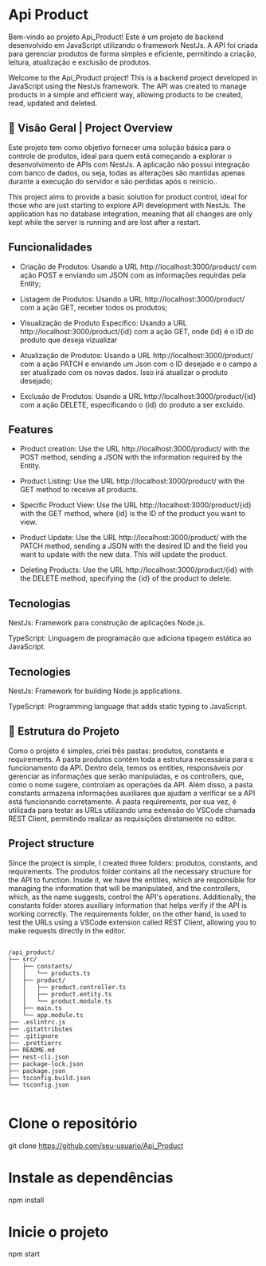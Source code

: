 # Api Product

Bem-vindo ao projeto Api_Product! Este é um projeto de backend desenvolvido em JavaScript utilizando o framework NestJs. A API foi criada para gerenciar produtos de forma simples e eficiente, permitindo a criação, leitura, atualização e exclusão de produtos.

Welcome to the Api_Product project! This is a backend project developed in JavaScript using the NestJs framework. The API was created to manage products in a simple and efficient way, allowing products to be created, read, updated and deleted.


## 📝 Visão Geral | Project Overview

Este projeto tem como objetivo fornecer uma solução básica para o controle de produtos, ideal para quem está começando a explorar o desenvolvimento de APIs com NestJs. A aplicação não possui integração com banco de dados, ou seja, todas as alterações são mantidas apenas durante a execução do servidor e são perdidas após o reinício..

This project aims to provide a basic solution for product control, ideal for those who are just starting to explore API development with NestJs. The application has no database integration, meaning that all changes are only kept while the server is running and are lost after a restart.

## Funcionalidades

- Criação de Produtos: Usando a URL http://localhost:3000/product/ com ação POST e enviando um JSON com as informações requirdas pela Entity;

- Listagem de Produtos: Usando a URL  http://localhost:3000/product/ com a ação GET, receber todos os produtos;

- Visualização de Produto Específico:  Usando a URL  http://localhost:3000/product/{id} com a ação GET, onde {id} é o ID do produto que deseja vizualizar

- Atualização de Produtos: Usando a URL http://localhost:3000/product/ com a ação PATCH e enviando um Json com o ID desejado e o campo a ser atualizado com os novos dados. Isso irá atualizar o produto desejado;

- Exclusão de Produtos: Usando a URL http://localhost:3000/product/{id} com a ação DELETE, especificando o {id} do produto a ser excluido.

## Features

- Product creation: Use the URL http://localhost:3000/product/ with the POST method, sending a JSON with the information required by the Entity.

- Product Listing: Use the URL http://localhost:3000/product/ with the GET method to receive all products.

- Specific Product View: Use the URL http://localhost:3000/product/{id} with the GET method, where {id} is the ID of the product you want to view.

- Product Update: Use the URL http://localhost:3000/product/ with the PATCH method, sending a JSON with the desired ID and the field you want to update with the new data. This will update the product.

- Deleting Products: Use the URL http://localhost:3000/product/{id} with the DELETE method, specifying the {id} of the product to delete.

## Tecnologias

NestJs: Framework para construção de aplicações Node.js.

TypeScript: Linguagem de programação que adiciona tipagem estática ao JavaScript.

## Tecnologies

NestJs: Framework for building Node.js applications.

TypeScript: Programming language that adds static typing to JavaScript.

  
## 📂 Estrutura do Projeto

Como o projeto é simples, criei três pastas: produtos, constants e requirements. A pasta produtos contém toda a estrutura necessária para o funcionamento da API. Dentro dela, temos os entities, responsáveis por gerenciar as informações que serão manipuladas, e os controllers, que, como o nome sugere, controlam as operações da API. Além disso, a pasta constants armazena informações auxiliares que ajudam a verificar se a API está funcionando corretamente. A pasta requirements, por sua vez, é utilizada para testar as URLs utilizando uma extensão do VSCode chamada REST Client, permitindo realizar as requisições diretamente no editor.

## Project structure

Since the project is simple, I created three folders: produtos, constants, and requirements. The produtos folder contains all the necessary structure for the API to function. Inside it, we have the entities, which are responsible for managing the information that will be manipulated, and the controllers, which, as the name suggests, control the API's operations. Additionally, the constants folder stores auxiliary information that helps verify if the API is working correctly. The requirements folder, on the other hand, is used to test the URLs using a VSCode extension called REST Client, allowing you to make requests directly in the editor.



```plaintext

/api_product/
├── src/
│   ├── constants/
│   │   └── products.ts
│   ├── product/
│   │   ├── product.controller.ts
│   │   ├── product.entity.ts
│   │   └── product.module.ts
│   ├── main.ts
│   └── app.module.ts
├── .eslintrc.js
├── .gitattributes
├── .gitignore
├── .prettierrc
├── README.md
├── nest-cli.json
├── package-lock.json
├── package.json
├── tsconfig.build.json
└── tsconfig.json


```

# Clone o repositório
git clone https://github.com/seu-usuario/Api_Product

# Instale as dependências
npm install

# Inicie o projeto
npm start


